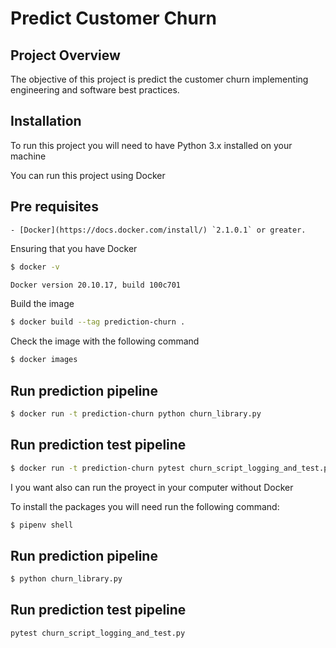 # Predict Customer Churn


## Project Overview
The objective of this project is predict the customer churn implementing engineering and software best practices.

## Installation
To run this project you will need to have Python 3.x installed on your machine

You can run this project using Docker
## Pre requisites
    - [Docker](https://docs.docker.com/install/) `2.1.0.1` or greater.

Ensuring that you have Docker

```bash
$ docker -v

Docker version 20.10.17, build 100c701
```

Build the image

```bash
$ docker build --tag prediction-churn .
```
Check the image with the following command
```bash
$ docker images
```

## Run prediction pipeline
```bash
$ docker run -t prediction-churn python churn_library.py   
```

## Run prediction test pipeline
```bash
$ docker run -t prediction-churn pytest churn_script_logging_and_test.py   
```

I you want also can run the proyect in your computer without Docker

To install the packages you will need run the following command:

```bash
$ pipenv shell
```
##  Run prediction pipeline
```bash
$ python churn_library.py
```
## Run prediction test pipeline

```bash
pytest churn_script_logging_and_test.py 
```
